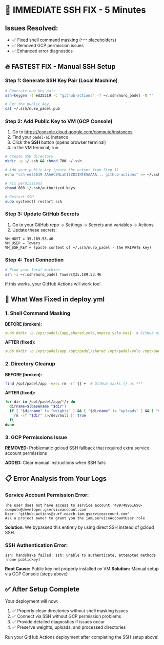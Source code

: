 # 🚨 IMMEDIATE SSH FIX - 5 Minutes

## Issues Resolved:
- ✅ Fixed shell command masking (`***` placeholders)
- ✅ Removed GCP permission issues 
- ✅ Enhanced error diagnostics

## 🔥 FASTEST FIX - Manual SSH Setup

### Step 1: Generate SSH Key Pair (Local Machine)
```bash
# Generate new key pair
ssh-keygen -t ed25519 -C "github-actions" -f ~/.ssh/nuro_padel -N ""

# Get the public key
cat ~/.ssh/nuro_padel.pub
```

### Step 2: Add Public Key to VM (GCP Console)
1. Go to https://console.cloud.google.com/compute/instances
2. Find your `padel-ai` instance 
3. Click the **SSH** button (opens browser terminal)
4. In the VM terminal, run:

```bash
# Create SSH directory
mkdir -p ~/.ssh && chmod 700 ~/.ssh

# Add your public key (paste the output from Step 1)
echo "ssh-ed25519 AAAAC3NzaC1lZDI1NTE5AAAA... github-actions" >> ~/.ssh/authorized_keys

# Fix permissions
chmod 600 ~/.ssh/authorized_keys

# Restart SSH
sudo systemctl restart ssh
```

### Step 3: Update GitHub Secrets
1. Go to your GitHub repo → Settings → Secrets and variables → Actions
2. Update these secrets:

```
VM_HOST = 35.189.53.46
VM_USER = Towers  
VM_SSH_KEY = (paste content of ~/.ssh/nuro_padel - the PRIVATE key)
```

### Step 4: Test Connection
```bash
# From your local machine
ssh -i ~/.ssh/nuro_padel Towers@35.189.53.46
```

If this works, your GitHub Actions will work too!

## 🔧 What Was Fixed in deploy.yml

### 1. Shell Command Masking
**BEFORE (broken):**
```yaml
sudo mkdir -p /opt/padel/{app,shared,yolo,mmpose,yolo-nas}  # GitHub masks {} as ***
```

**AFTER (fixed):**
```yaml
sudo mkdir -p /opt/padel/app /opt/padel/shared /opt/padel/yolo /opt/padel/mmpose /opt/padel/yolo-nas
```

### 2. Directory Cleanup
**BEFORE (broken):**
```bash
find /opt/padel/app -exec rm -rf {} +  # GitHub masks {} as ***
```

**AFTER (fixed):**
```bash
for dir in /opt/padel/app/*/; do
  dirname=$(basename "$dir")
  if [ "$dirname" != "weights" ] && [ "$dirname" != "uploads" ] && [ "$dirname" != "processed" ]; then
    rm -rf "$dir" 2>/dev/null || true
  fi
done
```

### 3. GCP Permissions Issue
**REMOVED:** Problematic gcloud SSH fallback that required extra service account permissions

**ADDED:** Clear manual instructions when SSH fails

## 📋 Error Analysis from Your Logs

### Service Account Permission Error:
```
The user does not have access to service account '489748961690-compute@developer.gserviceaccount.com'
User: 'github-actions@surf-coach.iam.gserviceaccount.com'
Ask a project owner to grant you the iam.serviceAccountUser role
```

**Solution:** We bypassed this entirely by using direct SSH instead of gcloud SSH.

### SSH Authentication Error:
```
ssh: handshake failed: ssh: unable to authenticate, attempted methods [none publickey]
```

**Root Cause:** Public key not properly installed on VM
**Solution:** Manual setup via GCP Console (steps above)

## ✅ After Setup Complete

Your deployment will now:
1. ✅ Properly clean directories without shell masking issues
2. ✅ Connect via SSH without GCP permission problems  
3. ✅ Provide detailed diagnostics if issues occur
4. ✅ Preserve weights, uploads, and processed directories

Run your GitHub Actions deployment after completing the SSH setup above!